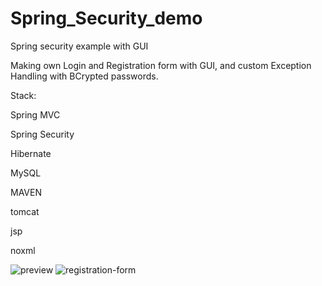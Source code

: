 # Spring_Security_demo
Spring security example with GUI

Making own Login and Registration form with GUI, and custom Exception Handling with BCrypted passwords.

Stack:

Spring MVC

Spring Security

Hibernate

MySQL

MAVEN

tomcat

jsp

noxml 

![preview](https://user-images.githubusercontent.com/77654132/164947081-7789e2f7-fe6e-4f38-a32f-dc2afc0bdaeb.png)
![registration-form](https://user-images.githubusercontent.com/77654132/164991603-33e6c3ec-fbab-4bd1-968d-4243b7638526.png)
